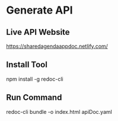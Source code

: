 # Generate API

## Live API Website
https://sharedagendaappdoc.netlify.com/

## Install Tool
npm install -g redoc-cli

## Run Command
redoc-cli bundle -o index.html apiDoc.yaml
